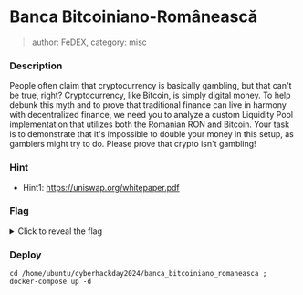 # Banca Bitcoiniano-Românească
> author: FeDEX, category: misc

### Description
People often claim that cryptocurrency is basically gambling, but that can't be true, right? Cryptocurrency, like Bitcoin, is simply digital money. To help debunk this myth and to prove that traditional finance can live in harmony with decentralized finance, we need you to analyze a custom Liquidity Pool implementation that utilizes both the Romanian RON and Bitcoin. Your task is to demonstrate that it's impossible to double your money in this setup, as gamblers might try to do. Please prove that crypto isn't gambling!

### Hint
- Hint1: https://uniswap.org/whitepaper.pdf

### Flag
<details>
  <summary>Click to reveal the flag</summary>
  HCamp{_m4573r_0f_UNISWAPv2_1n_4c710n_}
</details>

### Deploy
```
cd /home/ubuntu/cyberhackday2024/banca_bitcoiniano_romaneasca ; docker-compose up -d
```